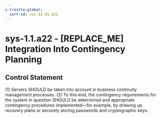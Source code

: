 ```yaml
---
x-trestle-global:
  sort-id: sys-01.01.a22
---
```


# sys-1.1.a22 - \[REPLACE_ME\] Integration Into Contingency Planning

## Control Statement

(1) Servers SHOULD be taken into account in business continuity management processes.
(2) To this end, the contingency requirements for the system in question SHOULD be determined
and appropriate contingency procedures implemented—for example, by drawing up recovery plans
or securely storing passwords and cryptographic keys.
